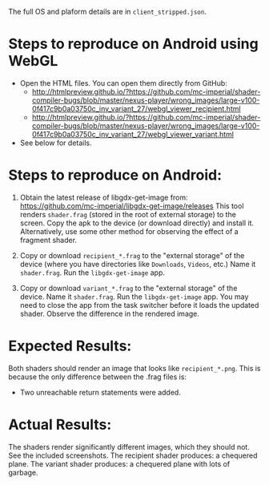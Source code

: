The full OS and plaform details are in `client_stripped.json`.

# Steps to reproduce on Android using WebGL

* Open the HTML files. You can open them directly from GitHub:
    * http://htmlpreview.github.io/?https://github.com/mc-imperial/shader-compiler-bugs/blob/master/nexus-player/wrong_images/large-v100-0f417c9b0a03750c_inv_variant_27/webgl_viewer_recipient.html
    * http://htmlpreview.github.io/?https://github.com/mc-imperial/shader-compiler-bugs/blob/master/nexus-player/wrong_images/large-v100-0f417c9b0a03750c_inv_variant_27/webgl_viewer_variant.html
* See below for details.


# Steps to reproduce on Android:

1. Obtain the latest release of libgdx-get-image from:
   https://github.com/mc-imperial/libgdx-get-image/releases
   This tool renders `shader.frag` (stored in the root of external storage)
   to the screen. Copy the apk to the device (or download directly) and install it. 
   Alternatively, use some other method for observing the effect of a fragment shader.

2. Copy or download `recipient_*.frag` to the "external storage" of the device
   (where you have directories like `Downloads`, `Videos`, etc.)
   Name it `shader.frag`.
   Run the `libgdx-get-image` app.

3. Copy or download `variant_*.frag` to the "external storage" of the device.
   Name it `shader.frag`.
   Run the `libgdx-get-image` app.
   You may need to close the app from the task switcher before it loads
   the updated shader.
   Observe the difference in the rendered image.

# Expected Results:
Both shaders should render an image that looks like `recipient_*.png`. 
This is because the only difference between the .frag files is:

* Two unreachable return statements were added.

# Actual Results:
The shaders render significantly different images, which they should not.
See the included screenshots.
The recipient shader produces: a chequered plane. 
The variant shader produces: a chequered plane with lots of garbage.

